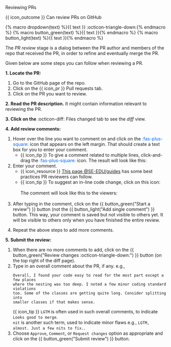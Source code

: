 <span id="title">Reviewing PRs</span>

<span id="prereqs"></span>

<span id="outcomes">{{ icon_outcome }} Can review PRs on GitHub</span>

{% macro dropdown(text) %}<span class="btn btn-light border">{{ text }} :octicon-triangle-down:</span>{% endmacro %}
{% macro button_green(text) %}<span class="btn btn-success pl-1 pr-1 pb-0 pt-0">{{ text }}</span>{% endmacro %}
{% macro button_light(text) %}<span class="btn btn-light pl-1 pr-1 pb-0 pt-0 border">{{ text }}</span>{% endmacro %}

<div id="body">

The _PR review_ stage is a dialog between the PR author and members of the repo that received the PR, in order to refine and eventually merge the PR.

Given below are some steps you can follow when reviewing a PR.

**1. Locate the PR:**
1. Go to the GitHub page of the repo.
1. Click on the <span class="tab">{{ icon_pr }} Pull requests</span> tab.
1. Click on the PR you want to review.

**2. Read the PR description.** It might contain information relevant to reviewing the PR.

**3. Click on the** <span class="tab">:octicon-diff: Files changed</span> tab to see the _diff_ view.

**4. Add review comments:**
1. Hover over the line you want to comment on and click on the <span style="color:#0066ff">:fas-plus-square:</span> icon that appears on the left margin. That should create a text box for you to enter your comment.
   * {{ icon_tip }} To give a comment related to multiple lines, click-and-drag the <span style="color:#0066ff">:fas-plus-square:</span> icon. The result will look like this:<br>
     <pic src="images/addCommentForMultipleLines.png"/>
1. Enter your comment.<br>
   * {{ icon_resource }} [This page @SE-EDU/guides](https://se-education.org/guides/guidelines/PRs-reviewing.html) has some best practices PR reviewers can follow.
   * {{ icon_tip }} To suggest an in-line code change, click on this icon:<br>
     <pic src="images/giveInlineSuggestion.png"/><br>
     The comment will look like this to the viewers:<br>
     <pic src="images/giveInlineSuggestionPreview.png"/><br>
1. After typing in the comment, click on the {{ button_green("Start a review") }} button (not the {{ button_light("Add single comment") }} button. This way, your comment is saved but not visible to others yet. It will be visible to others only when you have finished the entire review.<br>
   <pic src="images/addComment.png" width="800" />
   <p/>
1. Repeat the above steps to add more comments.

**5. Submit the review:**<br>
   <pic src="images/submitReview.png" width="500" />
   <p/>

1. When there are no more comments to add, click on the {{ button_green("Review changes :octicon-triangle-down:") }} button (on the top right of the diff page).
1. Type in an overall comment about the PR, if any. e.g.,
   ```{.no-line-numbers}
   Overall, I found your code easy to read for the most part except a few places
   where the nesting was too deep. I noted a few minor coding standard violations
   too. Some of the classes are getting quite long. Consider splitting into
   smaller classes if that makes sense.
   ```
   {{ icon_tip }} `LGTM` is often used in such overall comments, to indicate `Looks good to merge`.<br>
   `nit` is another such term, used to indicate minor flaws e.g., `LGTM, almost. Just a few nits to fix.`.
1. Choose `Approve`, `Comment`, or `Request changes` option as appropriate and click on the {{ button_green("Submit review") }} button.

</div>

<div id="extras">
   <include src="resources.md" />
</div>
